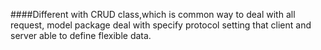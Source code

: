 ####Different with CRUD class,which is common way to deal with all request, model package deal with specify protocol setting that
client and server able to define flexible data.

